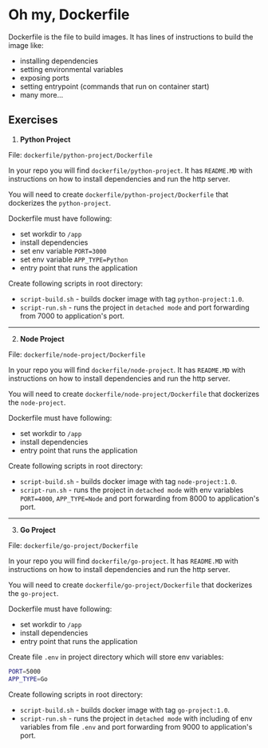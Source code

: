 # Oh my, Dockerfile

Dockerfile is the file to build images. It has lines of instructions to build the image like: 
- installing dependencies
- setting environmental variables
- exposing ports
- setting entrypoint (commands that run on container start)
- many more...

## Exercises

1. **Python Project**

File: `dockerfile/python-project/Dockerfile`

In your repo you will find `dockerfile/python-project`. It has `README.MD` with instructions on 
how to install dependencies and run the http server.

You will need to create `dockerfile/python-project/Dockerfile` that dockerizes the `python-project`.

Dockerfile must have following:
- set workdir to `/app`
- install dependencies
- set env variable `PORT=3000`
- set env variable `APP_TYPE=Python`
- entry point that runs the application

Create following scripts in root directory:
- `script-build.sh` - builds docker image with tag `python-project:1.0`.
- `script-run.sh` - runs the project in `detached mode` and port forwarding from 7000 to application's port.
___

2. **Node Project**

File: `dockerfile/node-project/Dockerfile`

In your repo you will find `dockerfile/node-project`. It has `README.MD` with instructions on 
how to install dependencies and run the http server.

You will need to create `dockerfile/node-project/Dockerfile` that dockerizes the `node-project`.

Dockerfile must have following:
- set workdir to `/app`
- install dependencies
- entry point that runs the application

Create following scripts in root directory:
- `script-build.sh` - builds docker image with tag `node-project:1.0`.
- `script-run.sh` - runs the project in `detached mode` with env variables `PORT=4000`, `APP_TYPE=Node` and port forwarding from 8000 to application's port.
___

3. **Go Project**

File: `dockerfile/go-project/Dockerfile`

In your repo you will find `dockerfile/go-project`. It has `README.MD` with instructions on 
how to install dependencies and run the http server.

You will need to create `dockerfile/go-project/Dockerfile` that dockerizes the `go-project`.

Dockerfile must have following:
- set workdir to `/app`
- install dependencies
- entry point that runs the application

Create file `.env` in project directory which will store env variables:
```bash
PORT=5000
APP_TYPE=Go
```

Create following scripts in root directory:
- `script-build.sh` - builds docker image with tag `go-project:1.0`.
- `script-run.sh` - runs the project in `detached mode` with including of env variables from file `.env` and port forwarding from 9000 to application's port.
